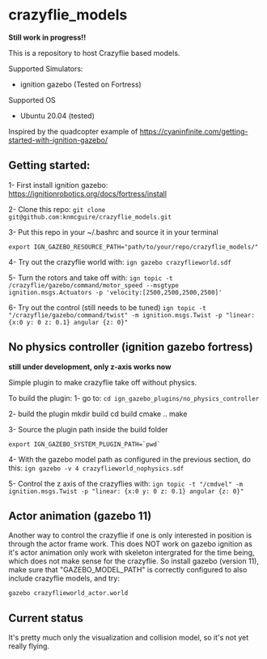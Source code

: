 # crazyflie_models

**Still work in progress!!**

This is a repository to host Crazyflie based models.

Supported Simulators:
* ignition gazebo (Tested on Fortress)

Supported OS
* Ubuntu 20.04 (tested)

Inspired by the quadcopter example of https://cyaninfinite.com/getting-started-with-ignition-gazebo/


## Getting started:

1- First install ignition gazebo: https://ignitionrobotics.org/docs/fortress/install

2- Clone this repo: 
`git clone git@github.com:knmcguire/crazyflie_models.git`

3- Put this repo in your  ~/.bashrc and source it in your terminal

`export IGN_GAZEBO_RESOURCE_PATH="path/to/your/repo/crazyflie_models/"`

4- Try out the crazyflie world with:
`ign gazebo crazyflieworld.sdf`

5- Turn the rotors and take off with:
`ign topic -t /crazyflie/gazebo/command/motor_speed --msgtype ignition.msgs.Actuators -p 'velocity:[2500,2500,2500,2500]'`

6- Try out the control (still needs to be tuned)
`ign topic -t "/crazyflie/gazebo/command/twist" -m ignition.msgs.Twist -p "linear: {x:0 y: 0 z: 0.1} angular {z: 0}"`

## No physics controller (ignition gazebo fortress)
**still under development, only z-axis works now**

Simple plugin to make crazyflie take off without physics.

To build the plugin:
1- go to:
`cd ign_gazebo_plugins/no_physics_controller`

2- build the plugin
    mkdir build
    cd build
    cmake ..
    make

3- Source the plugin path inside the build folder
```
export IGN_GAZEBO_SYSTEM_PLUGIN_PATH=`pwd`
```

4- With the gazebo model path as configured in the previous section, do this:
`ign gazebo -v 4 crazyflieworld_nophysics.sdf`

5- Control the z axis of the crazyflies with:
`ign topic -t "/cmdvel" -m ignition.msgs.Twist -p "linear: {x:0 y: 0 z: 0.1} angular {z: 0}"`



## Actor animation (gazebo 11)

Another way to control the crazyflie if one is only interested in position is through the actor frame work. This does NOT work on gazebo ignition as it's actor animation only work with skeleton intergrated for the time being, which does not make sense for the crazyflie. So install gazebo (version 11), make sure that "GAZEBO_MODEL_PATH" is correctly configured to also include crazyflie models, and try:

`gazebo crazyflieworld_actor.world`

## Current status
It's pretty much only the visualization and collision model, so it's not yet really flying. 
